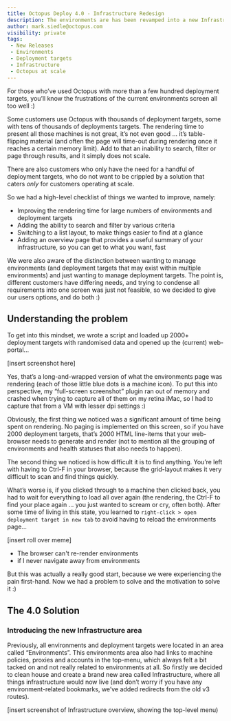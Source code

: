 ```yaml
---
title: Octopus Deploy 4.0 - Infrastructure Redesign
description: The environments are has been revamped into a new Infrastructure area for our upcoming Octopus 4.0 release.
author: mark.siedle@octopus.com
visibility: private
tags:
 - New Releases
 - Environments
 - Deployment targets
 - Infrastructure
 - Octopus at scale
---
```


For those who’ve used Octopus with more than a few hundred deployment targets, you’ll know the frustrations of the current environments screen all too well :)

Some customers use Octopus with thousands of deployment targets, some with tens of thousands of deployments targets. The rendering time to present all those machines is not great, it’s not even good ... it’s table-flipping material (and often the page will time-out during rendering once it reaches a certain memory limit). Add to that an inability to search, filter or page through results, and it simply does not scale.

There are also customers who only have the need for a handful of deployment targets, who do not want to be crippled by a solution that caters _only_ for customers operating at scale.

So we had a high-level checklist of things we wanted to improve, namely:

- Improving the rendering time for large numbers of environments and deployment targets
- Adding the ability to search and filter by various criteria
- Switching to a list layout, to make things easier to find at a glance
- Adding an overview page that provides a useful summary of your infrastructure, so you can get to what you want, fast

We were also aware of the distinction between wanting to manage environments (and deployment targets that may exist within multiple environments) and just wanting to manage deployment targets. The point is, different customers have differing needs, and trying to condense all requirements into one screen was just not feasible, so we decided to give our users options, and do both :)

## Understanding the problem

To get into this mindset, we wrote a script and loaded up 2000+ deployment targets with randomised data and opened up the (current) web-portal...

[insert screenshot here]

Yes, that’s a long-and-wrapped version of what the environments page was rendering (each of those little blue dots is a machine icon). To put this into perspective, my “full-screen screenshot” plugin ran out of memory and crashed when trying to capture all of them on my retina iMac, so I had to capture that from a VM with lesser dpi settings :)

Obviously, the first thing we noticed was a significant amount of time being spent on rendering. No paging is implemented on this screen, so if you have 2000 deployment targets, that’s 2000 HTML line-items that your web-browser needs to generate and render (not to mention all the grouping of environments and health statuses that also needs to happen).

The second thing we noticed is how difficult it is to find anything. You’re left with having to Ctrl-F in your browser, because the grid-layout makes it very difficult to scan and find things quickly.

What’s worse is, if you clicked through to a machine then clicked back, you had to wait for everything to load all over again (the rendering, the Ctrl-F to find your place again … you just wanted to scream or cry, often both). After some time of living in this state, you learned to `right-click > open deployment target in new tab` to avoid having to reload the environments page…

[insert roll over meme]
- The browser can't re-render environments
- if I never navigate away from environments

But this was actually a really good start, because we were experiencing the pain first-hand. Now we had a problem to solve and the motivation to solve it :)

## The 4.0 Solution

### Introducing the new Infrastructure area

Previously, all environments and deployment targets were located in an area called “Environments”. This environments area also had links to machine policies, proxies and accounts in the top-menu, which always felt a bit tacked on and not really related to environments at all. So firstly we decided to clean house and create a brand new area called Infrastructure, where all things infrastructure would now live (and don’t worry if you have any environment-related bookmarks, we’ve added redirects from the old v3 routes).

[insert screenshot of Infrastructure overview, showing the top-level menu)
